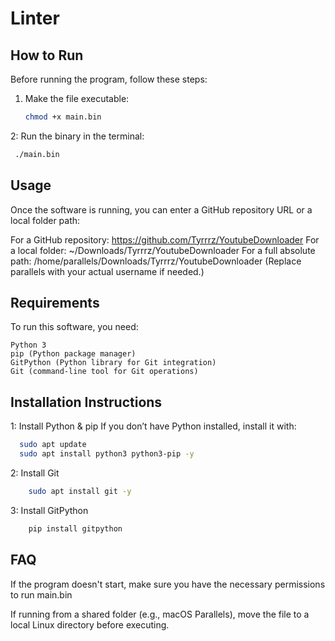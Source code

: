 # Linter

## How to Run
Before running the program, follow these steps:

1. Make the file executable:
   ```sh
   chmod +x main.bin
    ```
2: Run the binary in the terminal:
   ```sh
    ./main.bin
   ```

## Usage

Once the software is running, you can enter a GitHub repository URL or a local folder path:

For a GitHub repository:
  https://github.com/Tyrrrz/YoutubeDownloader
For a local folder:
  ~/Downloads/Tyrrrz/YoutubeDownloader
For a full absolute path:
  /home/parallels/Downloads/Tyrrrz/YoutubeDownloader
  (Replace parallels with your actual username if needed.)

## Requirements

To run this software, you need:

    Python 3
    pip (Python package manager)
    GitPython (Python library for Git integration)
    Git (command-line tool for Git operations)

## Installation Instructions
  1: Install Python & pip
  If you don’t have Python installed, install it with:
  ```sh
    sudo apt update
    sudo apt install python3 python3-pip -y
```

  2: Install Git
```sh
    sudo apt install git -y
```

  3: Install GitPython
```sh
    pip install gitpython
```

## FAQ
  If the program doesn't start, make sure you have the necessary permissions to run main.bin
  
  If running from a shared folder (e.g., macOS Parallels), move the file to a local Linux directory before executing.

  

